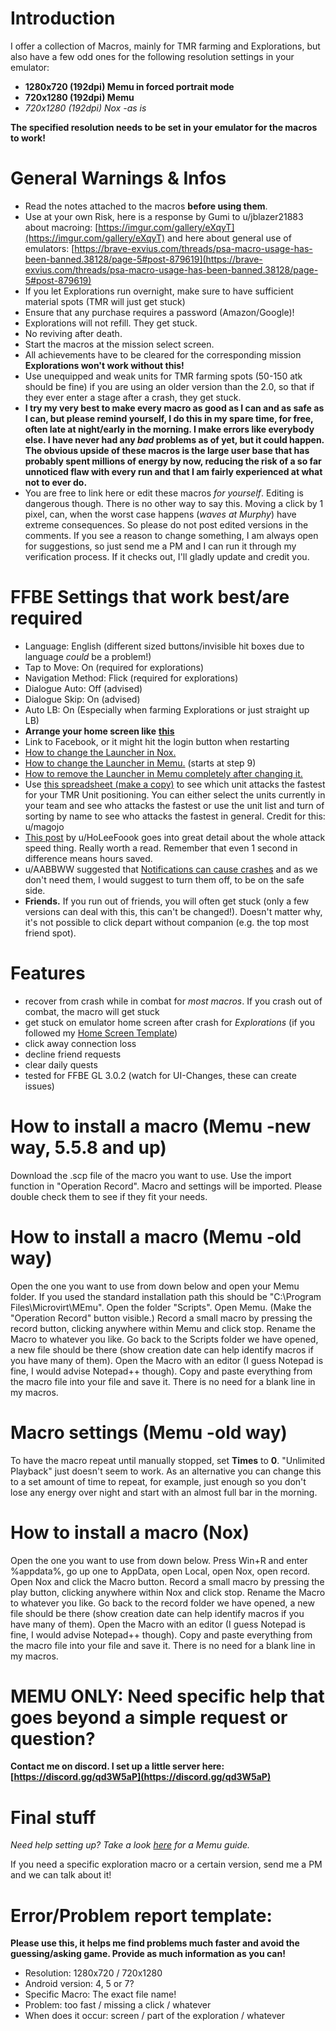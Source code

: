 # Introduction

I offer a collection of Macros, mainly for TMR farming and Explorations, but also have a few odd ones for the following resolution settings in your emulator:

* **1280x720 (192dpi) Memu in forced portrait mode**
* **720x1280 (192dpi) Memu**
* *720x1280 (192dpi) Nox -as is*

**The specified resolution needs to be set in your emulator for the macros to work!**

# General Warnings & Infos

* Read the notes attached to the macros **before using them**.
* Use at your own Risk, here is a response by Gumi to u/jblazer21883 about macroing: [https://imgur.com/gallery/eXqyT](https://imgur.com/gallery/eXqyT) and here about general use of emulators: [https://brave-exvius.com/threads/psa-macro-usage-has-been-banned.38128/page-5#post-879619](https://brave-exvius.com/threads/psa-macro-usage-has-been-banned.38128/page-5#post-879619)
* If you let Explorations run overnight, make sure to have sufficient material spots (TMR will just get stuck)
* Ensure that any purchase requires a password (Amazon/Google)!
* Explorations will not refill. They get stuck.
* No reviving after death.
* Start the macros at the mission select screen.
* All achievements have to be cleared for the corresponding mission **Explorations won't work without this!**
* Use unequipped and weak units for TMR farming spots (50-150 atk should be fine) if you are using an older version than the 2.0, so that if they ever enter a stage after a crash, they get stuck.
* **I try my very best to make every macro as good as I can and as safe as I can, but please remind yourself, I do this in my spare time, for free, often late at night/early in the morning. I make errors like everybody else. I have never had any *bad* problems as of yet, but it could happen. The obvious upside of these macros is the large user base that has probably spent millions of energy by now, reducing the risk of a so far unnoticed flaw with every run and that I am fairly experienced at what not to ever do.**
* You are free to link here or edit these macros *for yourself*. Editing is dangerous though. There is no other way to say this. Moving a click by 1 pixel, can, when the worst case happens (*waves at Murphy*) have extreme consequences. So please do not post edited versions in the comments. If you see a reason to change something, I am always open for suggestions, so just send me a PM and I can run it through my verification process. If it checks out, I'll gladly update and credit you.

# FFBE Settings that work best/are required

* Language: English (different sized buttons/invisible hit boxes due to language *could* be a problem!)
* Tap to Move: On (required for explorations)
* Navigation Method: Flick (required for explorations)
* Dialogue Auto: Off (advised)
* Dialogue Skip: On (advised)
* Auto LB: On (Especially when farming Explorations or just straight up LB)
* **Arrange your home screen like** [**this**](http://imgur.com/a/D4GIu)
* Link to Facebook, or it might hit the login button when restarting
* [How to change the Launcher in Nox.](https://redd.it/83u1ye)
* [How to change the Launcher in Memu.](https://redd.it/6prfxs) (starts at step 9)
* [How to remove the Launcher in Memu completely after changing it.](https://redd.it/8ru1w4)
* Use [this spreadsheet (make a copy)](https://docs.google.com/spreadsheets/d/1MdSGUUBuwzyPrmBSI3_C0p2OS15WOYnguB0zlbvj0XQ/copy) to see which unit attacks the fastest for your TMR Unit positioning. You can either select the units currently in your team and see who attacks the fastest or use the unit list and turn of sorting by name to see who attacks the fastest in general. Credit for this: u/magojo
* [This post](https://redd.it/8i6b08) by u/HoLeeFoook goes into great detail about the whole attack speed thing. Really worth a read. Remember that even 1 second in difference means hours saved.
* u/AABBWW suggested that [Notifications can cause crashes](https://redd.it/7blzjg) and as we don't need them, I would suggest to turn them off, to be on the safe side.
* **Friends.** If you run out of friends, you will often get stuck (only a few versions can deal with this, this can't be changed!). Doesn't matter why, it's not possible to click depart without companion (e.g. the top most friend spot).

# Features

* recover from crash while in combat for *most macros*. If you crash out of combat, the macro will get stuck
* get stuck on emulator home screen after crash for *Explorations* (if you followed my [Home Screen Template](https://imgur.com/a/D4GIu))
* click away connection loss
* decline friend requests
* clear daily quests
* tested for FFBE GL 3.0.2 (watch for UI-Changes, these can create issues)

# How to install a macro (Memu -new way, 5.5.8 and up)

Download the .scp file of the macro you want to use. Use the import function in "Operation Record". Macro and settings will be imported. Please double check them to see if they fit your needs.

# How to install a macro (Memu -old way)

Open the one you want to use from down below and open your Memu folder. If you used the standard installation path this should be "C:\\Program Files\\Microvirt\\MEmu". Open the folder "Scripts". Open Memu. (Make the "Operation Record" button visible.) Record a small macro by pressing the record button, clicking anywhere within Memu and click stop. Rename the Macro to whatever you like. Go back to the Scripts folder we have opened, a new file should be there (show creation date can help identify macros if you have many of them). Open the Macro with an editor (I guess Notepad is fine, I would advise Notepad++ though). Copy and paste everything from the macro file into your file and save it. There is no need for a blank line in my macros.

# Macro settings (Memu -old way)

To have the macro repeat until manually stopped, set **Times** to **0**. "Unlimited Playback" just doesn't seem to work. As an alternative you can change this to a set amount of time to repeat, for example, just enough so you don't lose any energy over night and start with an almost full bar in the morning.

# How to install a macro (Nox)

Open the one you want to use from down below. Press Win+R and enter %appdata%, go up one to AppData, open Local, open Nox, open record. Open Nox and click the Macro button. Record a small macro by pressing the play button, clicking anywhere within Nox and click stop. Rename the Macro to whatever you like. Go back to the record folder we have opened, a new file should be there (show creation date can help identify macros if you have many of them). Open the Macro with an editor (I guess Notepad is fine, I would advise Notepad++ though). Copy and paste everything from the macro file into your file and save it. There is no need for a blank line in my macros.

# MEMU ONLY: Need specific help that goes beyond a simple request or question?

**Contact me on discord. I set up a little server here: [https://discord.gg/qd3W5aP](https://discord.gg/qd3W5aP)**

# Final stuff

*Need help setting up? Take a look* [*here*](https://redd.it/6prfxs) *for a Memu guide.*

If you need a specific exploration macro or a certain version, send me a PM and we can talk about it!

# Error/Problem report template:

**Please use this, it helps me find problems much faster and avoid the guessing/asking game. Provide as much information as you can!**

* Resolution: 1280x720 / 720x1280
* Android version: 4, 5 or 7?
* Specific Macro:  The exact file name!
* Problem:  too fast / missing a click / whatever
* When does it occur:  screen / part of the exploration / whatever
